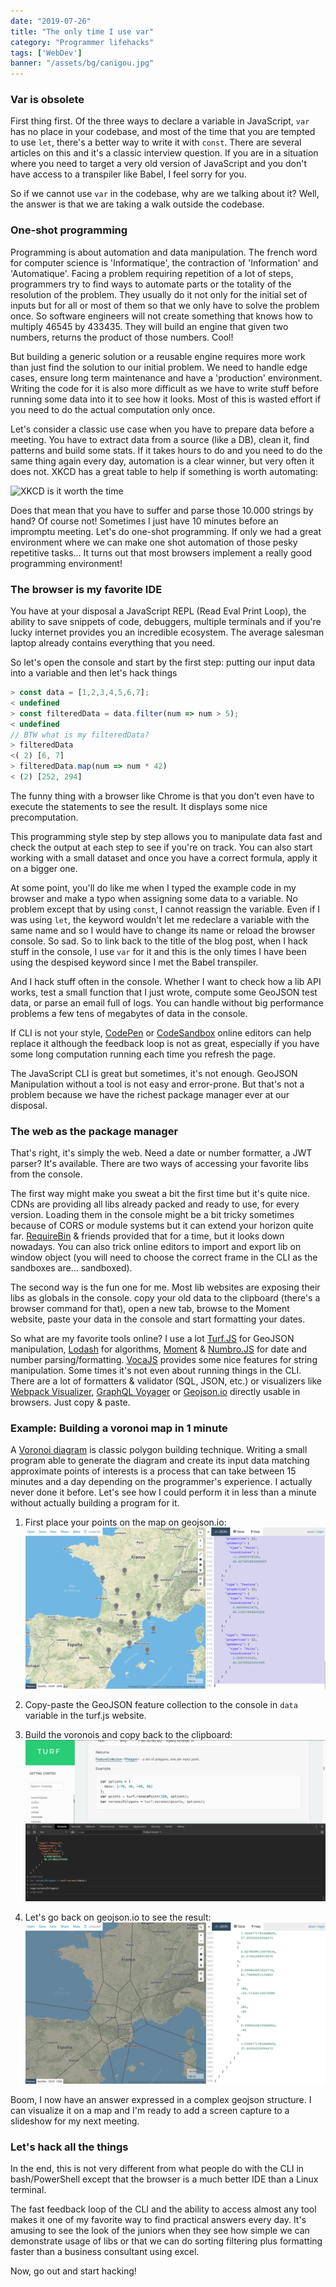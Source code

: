```yaml
---
date: "2019-07-26"
title: "The only time I use var"
category: "Programmer lifehacks"
tags: ['WebDev']
banner: "/assets/bg/canigou.jpg"
---
```


### Var is obsolete

First thing first. Of the three ways to declare a variable in JavaScript, `var` has no place in your codebase, and most of the time that you are tempted to use `let`, there's a better way to write it with `const`. There are several articles on this and it's a classic interview question. If you are in a situation where you need to target a very old version of JavaScript and you don't have access to a transpiler like Babel, I feel sorry for you.

So if we cannot use `var` in the codebase, why are we talking about it? Well, the answer is that we are taking a walk outside the codebase.

### One-shot programming

Programming is about automation and data manipulation. The french word for computer science is 'Informatique', the contraction of 'Information' and 'Automatique'. Facing a problem requiring repetition of a lot of steps, programmers try to find ways to automate parts or the totality of the resolution of the problem. They usually do it not only for the initial set of inputs but for all or most of them so that we only have to solve the problem once. So software engineers will not create something that knows how to multiply 46545 by 433435. They will build an engine that given two numbers, returns the product of those numbers. Cool!

But building a generic solution or a reusable engine requires more work than just find the solution to our initial problem. We need to handle edge cases, ensure long term maintenance and have a 'production' environment. Writing the code for it is also more difficult as we have to write stuff before running some data into it to see how it looks. Most of this is wasted effort if you need to do the actual computation only once.

Let's consider a classic use case when you have to prepare data before a meeting. You have to extract data from a source (like a DB), clean it, find patterns and build some stats.  If it takes hours to do and you need to do the same thing again every day, automation is a clear winner, but very often it does not. XKCD has a great table to help if something is worth automating:

![XKCD is it worth the time](https://imgs.xkcd.com/comics/is_it_worth_the_time.png)

Does that mean that you have to suffer and parse those 10.000 strings by hand? Of course not! Sometimes I just have 10 minutes before an impromptu meeting. Let's do one-shot programming. If only we had a great environment where we can make one shot automation of those pesky repetitive tasks... It turns out that most browsers implement a really good programming environment!

### The browser is my favorite IDE

You have at your disposal a JavaScript REPL (Read Eval Print Loop), the ability to save snippets of code, debuggers, multiple terminals and if you're lucky internet provides you an incredible ecosystem. The average salesman laptop already contains everything that you need.

So let's open the console and start by the first step: putting our input data into a variable and then let's hack things

```javascript
> const data = [1,2,3,4,5,6,7];
< undefined
> const filteredData = data.filter(num => num > 5);
< undefined
// BTW what is my filteredData?
> filteredData
<( 2) [6, 7]
> filteredData.map(num => num * 42)
< (2) [252, 294]
```

The funny thing with a browser like Chrome is that you don't even have to execute the statements to see the result. It displays some nice precomputation.

This programming style step by step allows you to manipulate data fast and check the output at each step to see if you're on track. You can also start working with a small dataset and once you have a correct formula, apply it on a bigger one.

At some point, you'll do like me when I typed the example code in my browser and make a typo when assigning some data to a variable. No problem except that by using `const`, I cannot reassign the variable. Even if I was using `let`, the keyword wouldn't let me redeclare a variable with the same name and so I would have to change its name or reload the browser console. So sad. So to link back to the title of the blog post, when I hack stuff in the console, I use `var` for it   and this is the only times I have been using the despised keyword since I met the Babel transpiler.

And I hack stuff often in the console. Whether I want to check how a lib API works, test a small function that I just wrote, compute some GeoJSON test data, or parse an email full of logs. You can handle without big performance problems a few tens of megabytes of data in the console.

If CLI is not your style, [CodePen](https://codepen.io) or [CodeSandbox](https://codesandbox.io) online editors can help replace it although the feedback loop is not as great, especially if you have some long computation running each time you refresh the page.

The JavaScript CLI is great but sometimes, it's not enough. GeoJSON Manipulation without a tool is not easy and error-prone. But that's not a problem because we have the richest package manager ever at our disposal.

### The web as the package manager

That's right, it's simply the web. Need a date or number formatter, a JWT parser? It's available. There are two ways of accessing your favorite libs from the console.

The first way might make you sweat a bit the first time but it's quite nice. CDNs are providing all libs already packed and ready to use, for every version. Loading them in the console might be a bit tricky sometimes because of CORS or module systems but it can extend your horizon quite far. [RequireBin](http://requirebin.com/) & friends provided that for a time, but it looks down nowadays. You can also trick online editors to import and export lib on window object (you will need to choose the correct frame in the CLI as the sandboxes are... sandboxed).

The second way is the fun one for me. Most lib websites are exposing their libs as globals in the console. copy your old data to the clipboard (there's a browser command for that), open a new tab, browse to the Moment website, paste your data in the console and start formatting your dates.

So what are my favorite tools online? I use a lot [Turf.JS](https://turfjs.org/) for GeoJSON manipulation, [Lodash](https://lodash.com/) for algorithms, [Moment](https://momentjs.com) & [Numbro.JS](https://numbrojs.com/) for date and number parsing/formatting. [VocaJS](https://vocajs.com) provides some nice features for string manipulation. Some times it's not even about running things in the CLI. There are a lot of formatters & validator (SQL, JSON, etc.) or visualizers like [Webpack Visualizer](https://chrisbateman.github.io/webpack-visualizer/), [GraphQL Voyager](https://apis.guru/graphql-voyager/) or [Geojson.io](http://geojson.io/) directly usable in browsers. Just copy & paste.

### Example: Building a voronoi map in 1 minute

A [Voronoi diagram](https://en.wikipedia.org/wiki/Voronoi_diagram) is classic polygon building technique.
Writing a small program able to generate the diagram and create its input data matching approximate points of interests is a process that can take between 15 minutes and a day depending on the programmer's experience. I actually never done it before. Let's see how I could perform it in less than a minute without actually building a program for it.

1. First place your points on the map on geojson.io:
![first access to geojson.io](geojsonio.png)

2. Copy-paste the GeoJSON feature collection to the console in `data` variable in the turf.js website.
3. Build the voronois and copy back to the clipboard:
![building voronoi in turfjs webpage](turfjs.png)

4. Let's go back on geojson.io to see the result:
![see result](geojsonio2.png)

Boom, I now have an answer expressed in a complex geojson structure. I can visualize it on a map and I'm ready to add a screen capture to a slideshow for my next meeting.

### Let's hack all the things

In the end, this is not very different from what people do with the CLI in bash/PowerShell except that the browser is a much better IDE than a Linux terminal.

The fast feedback loop of the CLI and the ability to access almost any tool makes it one of my favorite way to find practical answers every day. It's amusing to see the look of the juniors when they see how simple we can demonstrate usage of libs or that we can do sorting filtering plus formatting faster than a business consultant using excel.

Now, go out and start hacking!
